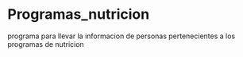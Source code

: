 # Programas_nutricion
programa para llevar la informacion de personas pertenecientes a los programas de nutricion
